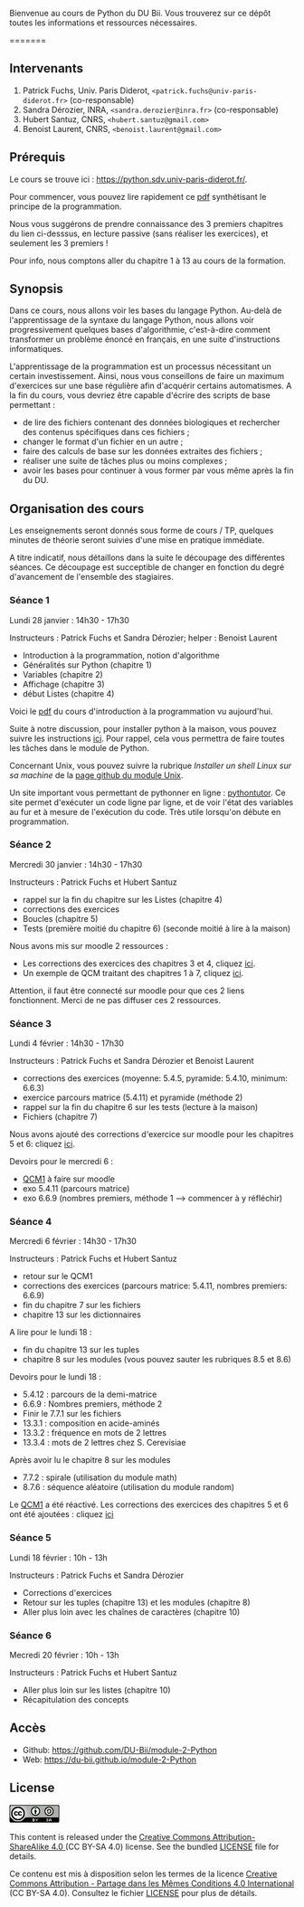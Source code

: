 Bienvenue au cours de Python du DU Bii. Vous trouverez sur ce dépôt toutes les informations et ressources nécessaires.

=======
## Intervenants

1. Patrick Fuchs, Univ. Paris Diderot, `<patrick.fuchs@univ-paris-diderot.fr>` (co-responsable)
2. Sandra Dérozier, INRA, `<sandra.derozier@inra.fr>` (co-responsable)
3. Hubert Santuz, CNRS, `<hubert.santuz@gmail.com>`
4. Benoist Laurent, CNRS, `<benoist.laurent@gmail.com>`

## Prérequis

Le cours se trouve ici : <https://python.sdv.univ-paris-diderot.fr/>.

Pour commencer, vous pouvez lire rapidement ce [pdf](intro_prog_format_donnees.pdf) synthétisant le principe de la programmation.

Nous vous suggérons de prendre connaissance des 3 premiers chapitres du lien ci-desssus, en lecture passive (sans réaliser les exercices), et seulement les 3 premiers !

Pour info, nous comptons aller du chapitre 1 à 13 au cours de la formation.

## Synopsis

Dans ce cours, nous allons voir les bases du langage Python. Au-delà de l'apprentissage de la syntaxe du langage Python, nous allons voir progressivement quelques bases d'algorithmie, c'est-à-dire comment transformer un problème énoncé en français, en une suite d'instructions informatiques.

L'apprentissage de la programmation est un processus nécessitant un certain investissement. Ainsi, nous vous conseillons de faire un maximum d'exercices sur une base régulière afin d'acquérir certains automatismes. A la fin du cours, vous devriez être capable d'écrire des scripts de base permettant :

- de lire des fichiers contenant des données biologiques et rechercher des contenus spécifiques dans ces fichiers ;
- changer le format d'un fichier en un autre ;
- faire des calculs de base sur les données extraites des fichiers ;
- réaliser une suite de tâches plus ou moins complexes ;
- avoir les bases pour continuer à vous former par vous même après la fin du DU.

## Organisation des cours

Les enseignements seront donnés sous forme de cours / TP, quelques minutes de théorie seront suivies d'une mise en pratique immédiate. 

A titre indicatif, nous détaillons dans la suite le découpage des différentes séances. Ce découpage est succeptible de changer en fonction du degré d'avancement de l'ensemble des stagiaires.

### Séance 1

Lundi 28 janvier : 14h30 - 17h30

Instructeurs : Patrick Fuchs et Sandra Dérozier; helper : Benoist Laurent

- Introduction à la programmation, notion d'algorithme
- Généralités sur Python (chapitre 1)
- Variables (chapitre 2)
- Affichage (chapitre 3)
- début Listes (chapitre 4)

Voici le [pdf](intro_prog_lecture_dubii.pdf) du cours d'introduction à la programmation vu aujourd'hui.

Suite à notre discussion, pour installer python à la maison, vous pouvez suivre les instructions [ici](https://python.sdv.univ-paris-diderot.fr/#installation-de-python). Pour rappel, cela vous permettra de faire toutes les tâches dans le module de Python.

Concernant Unix, vous pouvez suivre la rubrique *Installer un shell Linux sur sa machine* de la [page github du module Unix](https://du-bii.github.io/module-1-Environnement-Unix/).

Un site important vous permettant de pythonner en ligne : [pythontutor](http://pythontutor.com/). Ce site permet d'exécuter un code ligne par ligne, et de voir l'état des variables au fur et à mesure de l'exécution du code. Très utile lorsqu'on débute en programmation.

### Séance 2

Mercredi 30 janvier : 14h30 - 17h30

Instructeurs : Patrick Fuchs et Hubert Santuz

- rappel sur la fin du chapitre sur les Listes (chapitre 4)
- corrections des exercices
- Boucles (chapitre 5)
- Tests (première moitié du chapitre 6) (seconde moitié à lire à la maison)

Nous avons mis sur moodle 2 ressources :

- Les corrections des exercices des chapitres 3 et 4, cliquez [ici](https://moodlesupd.script.univ-paris-diderot.fr/mod/folder/view.php?id=171492). 
- Un exemple de QCM traitant des chapitres 1 à 7, cliquez [ici](https://moodlesupd.script.univ-paris-diderot.fr/mod/resource/view.php?id=171495).

Attention, il faut être connecté sur moodle pour que ces 2 liens fonctionnent. Merci de ne pas diffuser ces 2 ressources.

### Séance 3

Lundi 4 février : 14h30 - 17h30

Instructeurs : Patrick Fuchs et Sandra Dérozier et Benoist Laurent

- corrections des exercices (moyenne: 5.4.5, pyramide: 5.4.10, minimum: 6.6.3)
- exercice parcours matrice (5.4.11) et pyramide (méthode 2)
- rappel sur la fin du chapitre 6 sur les tests (lecture à la maison)
- Fichiers (chapitre 7)

Nous avons ajouté des corrections d'exercice sur moodle pour les chapitres 5 et 6: cliquez [ici](https://moodlesupd.script.univ-paris-diderot.fr/mod/folder/view.php?id=171492).

Devoirs pour le mercredi 6 :

- [QCM1](https://moodlesupd.script.univ-paris-diderot.fr/mod/quiz/view.php?id=172294) à faire sur moodle
- exo 5.4.11 (parcours matrice)
- exo 6.6.9 (nombres premiers, méthode 1 --> commencer à y réfléchir)

### Séance 4

Mercredi 6 février : 14h30 - 17h30

Instructeurs : Patrick Fuchs et Hubert Santuz

- retour sur le QCM1
- corrections des exercices (parcours matrice: 5.4.11, nombres premiers: 6.6.9)
- fin du chapitre 7 sur les fichiers
- chapitre 13 sur les dictionnaires

A lire pour le lundi 18 :

- fin du chapitre 13 sur les tuples
- chapitre 8 sur les modules (vous pouvez sauter les rubriques 8.5 et 8.6)

Devoirs pour le lundi 18 :

- 5.4.12 : parcours de la demi-matrice
- 6.6.9 : Nombres premiers, méthode 2
- Finir le 7.7.1 sur les fichiers
- 13.3.1 : composition en acide-aminés
- 13.3.2 : fréquence en mots de 2 lettres
- 13.3.4 : mots de 2 lettres chez S. Cerevisiae

Après avoir lu le chapitre 8 sur les modules 
- 7.7.2 : spirale (utilisation du module math)
- 8.7.6 : séquence aléatoire (utilisation du module random)

Le [QCM1](https://moodlesupd.script.univ-paris-diderot.fr/mod/quiz/view.php?id=172294) a été réactivé. Les corrections des exercices des chapitres 5 et 6 ont été ajoutées : cliquez [ici](https://moodlesupd.script.univ-paris-diderot.fr/mod/folder/view.php?id=171492)

### Séance 5

Lundi 18 février : 10h - 13h

Instructeurs : Patrick Fuchs et Sandra Dérozier

- Corrections d'exercices
- Retour sur les tuples (chapitre 13) et les modules (chapitre 8)
- Aller plus loin avec les chaînes de caractères (chapitre 10)

### Séance 6

Mecredi 20 février : 10h - 13h

Instructeurs : Patrick Fuchs et Hubert Santuz

- Aller plus loin sur les listes (chapitre 10)
- Récapitulation des concepts

## Accès

- Github: <https://github.com/DU-Bii/module-2-Python>
- Web: <https://du-bii.github.io/module-2-Python>

## License

![](img/CC-BY-SA.png)


This content is released under the [Creative Commons Attribution-ShareAlike 4.0 ](https://creativecommons.org/licenses/by-sa/4.0/deed.en) (CC BY-SA 4.0) license. See the bundled [LICENSE](LICENSE.txt) file for details.

Ce contenu est mis à disposition selon les termes de la licence [Creative Commons Attribution - Partage dans les Mêmes Conditions 4.0 International](https://creativecommons.org/licenses/by-sa/4.0/deed.fr) (CC BY-SA 4.0). Consultez le fichier [LICENSE](LICENSE.txt) pour plus de détails.
